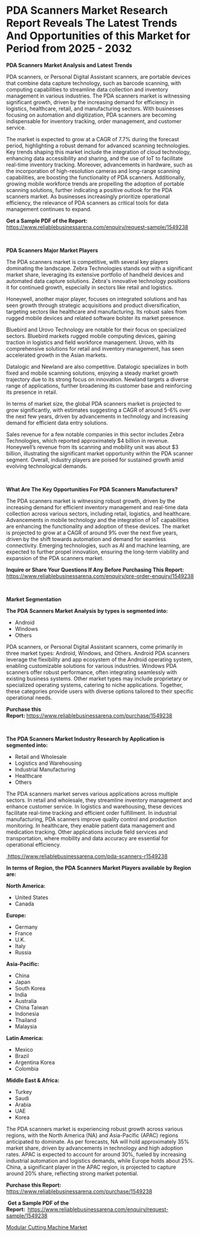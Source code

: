 <p><h1>PDA Scanners Market Research Report Reveals The Latest Trends And Opportunities of this Market for Period from 2025 - 2032</h1></p><p><strong>PDA Scanners Market Analysis and Latest Trends</strong></p>
<p><p>PDA scanners, or Personal Digital Assistant scanners, are portable devices that combine data capture technology, such as barcode scanning, with computing capabilities to streamline data collection and inventory management in various industries. The PDA scanners market is witnessing significant growth, driven by the increasing demand for efficiency in logistics, healthcare, retail, and manufacturing sectors. With businesses focusing on automation and digitization, PDA scanners are becoming indispensable for inventory tracking, order management, and customer service.</p><p>The market is expected to grow at a CAGR of 7.7% during the forecast period, highlighting a robust demand for advanced scanning technologies. Key trends shaping this market include the integration of cloud technology, enhancing data accessibility and sharing, and the use of IoT to facilitate real-time inventory tracking. Moreover, advancements in hardware, such as the incorporation of high-resolution cameras and long-range scanning capabilities, are boosting the functionality of PDA scanners. Additionally, growing mobile workforce trends are propelling the adoption of portable scanning solutions, further indicating a positive outlook for the PDA scanners market. As businesses increasingly prioritize operational efficiency, the relevance of PDA scanners as critical tools for data management continues to expand.</p></p>
<p><strong>Get a Sample PDF of the Report:&nbsp;</strong> <a href="https://www.reliablebusinessarena.com/enquiry/request-sample/1549238?utm_campaign=3569&utm_medium=2&utm_source=Github&utm_content=ia&utm_term=10042025&utm_id=pda-scanners">https://www.reliablebusinessarena.com/enquiry/request-sample/1549238</a></p>
<p>&nbsp;</p>
<p><strong>PDA Scanners Major Market Players</strong></p>
<p><p>The PDA scanners market is competitive, with several key players dominating the landscape. Zebra Technologies stands out with a significant market share, leveraging its extensive portfolio of handheld devices and automated data capture solutions. Zebra's innovative technology positions it for continued growth, especially in sectors like retail and logistics.</p><p>Honeywell, another major player, focuses on integrated solutions and has seen growth through strategic acquisitions and product diversification, targeting sectors like healthcare and manufacturing. Its robust sales from rugged mobile devices and related software bolster its market presence.</p><p>Bluebird and Urovo Technology are notable for their focus on specialized sectors. Bluebird markets rugged mobile computing devices, gaining traction in logistics and field workforce management. Urovo, with its comprehensive solutions for retail and inventory management, has seen accelerated growth in the Asian markets.</p><p>Datalogic and Newland are also competitive. Datalogic specializes in both fixed and mobile scanning solutions, enjoying a steady market growth trajectory due to its strong focus on innovation. Newland targets a diverse range of applications, further broadening its customer base and reinforcing its presence in retail.</p><p>In terms of market size, the global PDA scanners market is projected to grow significantly, with estimates suggesting a CAGR of around 5-6% over the next few years, driven by advancements in technology and increasing demand for efficient data entry solutions.</p><p>Sales revenue for a few notable companies in this sector includes Zebra Technologies, which reported approximately $4 billion in revenue. Honeywell’s revenue from its scanning and mobility unit was about $3 billion, illustrating the significant market opportunity within the PDA scanner segment. Overall, industry players are poised for sustained growth amid evolving technological demands.</p></p>
<p>&nbsp;</p>
<p><strong>What Are The Key Opportunities For PDA Scanners Manufacturers?</strong></p>
<p><p>The PDA scanners market is witnessing robust growth, driven by the increasing demand for efficient inventory management and real-time data collection across various sectors, including retail, logistics, and healthcare. Advancements in mobile technology and the integration of IoT capabilities are enhancing the functionality and adoption of these devices. The market is projected to grow at a CAGR of around 9% over the next five years, driven by the shift towards automation and demand for seamless connectivity. Emerging technologies, such as AI and machine learning, are expected to further propel innovation, ensuring the long-term viability and expansion of the PDA scanners market.</p></p>
<p><strong>Inquire or Share Your Questions If Any Before Purchasing This Report:</strong> <a href="https://www.reliablebusinessarena.com/enquiry/pre-order-enquiry/1549238?utm_campaign=3569&utm_medium=2&utm_source=Github&utm_content=ia&utm_term=10042025&utm_id=pda-scanners">https://www.reliablebusinessarena.com/enquiry/pre-order-enquiry/1549238</a></p>
<p>&nbsp;</p>
<p><strong>Market Segmentation</strong></p>
<p><strong>The PDA Scanners Market Analysis by types is segmented into:</strong></p>
<p><ul><li>Android</li><li>Windows</li><li>Others</li></ul></p>
<p><p>PDA scanners, or Personal Digital Assistant scanners, come primarily in three market types: Android, Windows, and Others. Android PDA scanners leverage the flexibility and app ecosystem of the Android operating system, enabling customizable solutions for various industries. Windows PDA scanners offer robust performance, often integrating seamlessly with existing business systems. Other market types may include proprietary or specialized operating systems, catering to niche applications. Together, these categories provide users with diverse options tailored to their specific operational needs.</p></p>
<p><strong>Purchase this Report:&nbsp;</strong><a href="https://www.reliablebusinessarena.com/purchase/1549238?utm_campaign=3569&utm_medium=2&utm_source=Github&utm_content=ia&utm_term=10042025&utm_id=pda-scanners">https://www.reliablebusinessarena.com/purchase/1549238</a></p>
<p>&nbsp;</p>
<p><strong>The PDA Scanners Market Industry Research by Application is segmented into:</strong></p>
<p><ul><li>Retail and Wholesale</li><li>Logistics and Warehousing</li><li>Industrial Manufacturing</li><li>Healthcare</li><li>Others</li></ul></p>
<p><p>The PDA scanners market serves various applications across multiple sectors. In retail and wholesale, they streamline inventory management and enhance customer service. In logistics and warehousing, these devices facilitate real-time tracking and efficient order fulfillment. In industrial manufacturing, PDA scanners improve quality control and production monitoring. In healthcare, they enable patient data management and medication tracking. Other applications include field services and transportation, where mobility and data accuracy are essential for operational efficiency.</p></p>
<p><a href="https://www.reliablebusinessarena.com/pda-scanners-r1549238?utm_campaign=3569&utm_medium=2&utm_source=Github&utm_content=ia&utm_term=10042025&utm_id=pda-scanners">&nbsp;https://www.reliablebusinessarena.com/pda-scanners-r1549238</a></p>
<p><strong>In terms of Region, the PDA Scanners Market Players available by Region are:</strong></p>
<p>
    <p> <strong> North America: </strong>
        <ul>
            <li>United States</li>
            <li>Canada</li>
        </ul>
        </p> 
    <p> <strong> Europe: </strong>
        <ul>
            <li>Germany</li>
            <li>France</li>
            <li>U.K.</li>
            <li>Italy</li>
            <li>Russia</li>
        </ul>
        </p> 
    <p> <strong> Asia-Pacific: </strong>
        <ul>
            <li>China</li>
            <li>Japan</li>
            <li>South Korea</li>
            <li>India</li>
            <li>Australia</li>
            <li>China Taiwan</li>
            <li>Indonesia</li>
            <li>Thailand</li>
            <li>Malaysia</li>
        </ul>
        </p> 
    <p> <strong> Latin America: </strong>
        <ul>
            <li>Mexico</li>
            <li>Brazil</li>
            <li>Argentina Korea</li>
            <li>Colombia</li>
        </ul>
        </p> 
    <p> <strong> Middle East & Africa: </strong>
        <ul>
            <li>Turkey</li>
            <li>Saudi</li>
            <li>Arabia</li>
            <li>UAE</li>
            <li>Korea</li>
        </ul>
    </p>
    </p>
<p><p>The PDA scanners market is experiencing robust growth across various regions, with the North America (NA) and Asia-Pacific (APAC) regions anticipated to dominate. As per forecasts, NA will hold approximately 35% market share, driven by advancements in technology and high adoption rates. APAC is expected to account for around 30%, fueled by increasing industrial automation and logistics demands, while Europe holds about 25%. China, a significant player in the APAC region, is projected to capture around 20% share, reflecting strong market potential.</p></p>
<p><strong>Purchase this Report: </strong><a href="https://www.reliablebusinessarena.com/purchase/1549238?utm_campaign=3569&utm_medium=2&utm_source=Github&utm_content=ia&utm_term=10042025&utm_id=pda-scanners">https://www.reliablebusinessarena.com/purchase/1549238</a></p>
<p>&nbsp;<strong>Get a Sample PDF of the Report:&nbsp;&nbsp;</strong><a href="https://www.reliablebusinessarena.com/enquiry/request-sample/1549238?utm_campaign=3569&utm_medium=2&utm_source=Github&utm_content=ia&utm_term=10042025&utm_id=pda-scanners">https://www.reliablebusinessarena.com/enquiry/request-sample/1549238</a></p>
<p><strong></strong></p>
<p><p><a href="https://github.com/kathiestrine5ty/Market-Research-Report-List-2/blob/main/modular-cutting-machine-market.md?utm_campaign=3569&utm_medium=2&utm_source=Github&utm_content=ia&utm_term=10042025&utm_id=pda-scanners">Modular Cutting Machine Market</a></p></p>